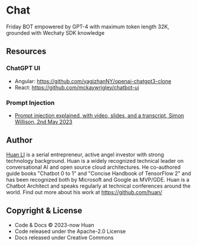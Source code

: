 # Chat

Friday BOT empowered by GPT-4 with maximum token length 32K, grounded with Wechaty SDK knowledge

## Resources

### ChatGPT UI

- Angular: https://github.com/yagizhanNY/openai-chatgpt3-clone
- React: https://github.com/mckaywrigley/chatbot-ui

### Prompt Injection

- [Prompt injection explained, with video, slides, and a transcript, Simon Willison, 2nd May 2023](https://simonwillison.net/2023/May/2/prompt-injection-explained/)

## Author

[Huan LI](http://linkedin.com/in/zixia) is a serial entrepreneur, active angel investor with strong technology background.
Huan is a widely recognized technical leader on conversational AI and open source cloud architectures.
He co-authored guide books "Chatbot 0 to 1" and "Concise Handbook of TensorFlow 2"
and has been recognized both by Microsoft and Google as MVP/GDE.
Huan is a Chatbot Architect and speaks regularly at technical conferences around the world.
Find out more about his work at <https://github.com/huan/>

## Copyright & License

- Code & Docs © 2023-now Huan
- Code released under the Apache-2.0 License
- Docs released under Creative Commons
